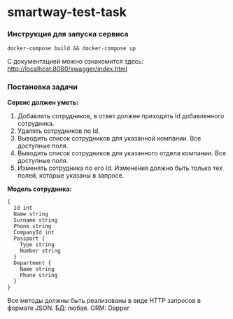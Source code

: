 # smartway-test-task

### Инструкция для запуска сервиса
```
docker-compose build && docker-compose up
```
С документацией можно ознакомится здесь: [http://localhost:8080/swagger/index.html](http://localhost:8080/swagger/index.html)

### Постановка задачи

**Сервис должен уметь:**

1. Добавлять сотрудников, в ответ должен приходить Id добавленного сотрудника.
2. Удалять сотрудников по Id.
3. Выводить список сотрудников для указанной компании. Все доступные поля.
4. Выводить список сотрудников для указанного отдела компании. Все доступные
поля.
5. Изменять сотрудника по его Id. Изменения должно быть только тех полей,
которые указаны в запросе.

**Модель сотрудника:**
```
{
  Id int
  Name string
  Surname string
  Phone string
  CompanyId int
  Passport {
    Type string
    Number string
  }
  Department {
    Name string
    Phone string
  }
}
```
Все методы должны быть реализованы в виде HTTP запросов в формате JSON.
БД: любая.
ORM: Dapper
